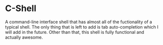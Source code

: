 # C-Shell

A command-line interface shell that has almost all of the fuctionality of a typical shell.
The only thing that is left to add is tab auto-completion which I will add in the future. Other 
than that, this shell is fully functional and actually awesome.
